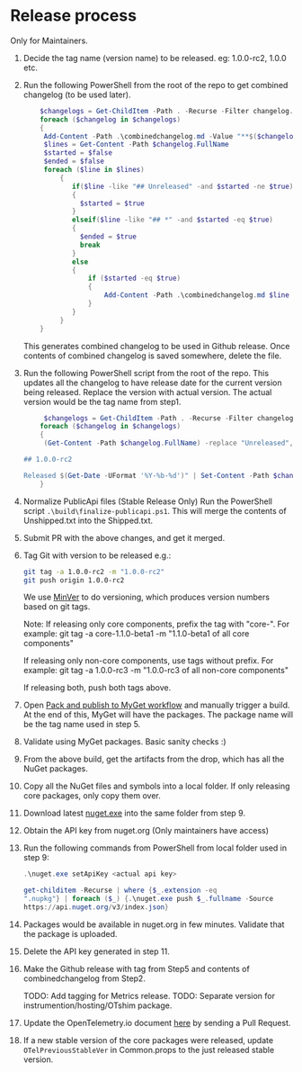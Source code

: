 # Release process

Only for Maintainers.

 1. Decide the tag name (version name) to be released.
    eg: 1.0.0-rc2, 1.0.0 etc.

 2. Run the following PowerShell from the root of the
    repo to get combined changelog (to be used later).

    ```powershell
        $changelogs = Get-ChildItem -Path . -Recurse -Filter changelog.md
        foreach ($changelog in $changelogs)
        {
         Add-Content -Path .\combinedchangelog.md -Value "**$($changelog.Directory.Name)**"
         $lines = Get-Content -Path $changelog.FullName
         $started = $false
         $ended = $false
         foreach ($line in $lines)
             {
                if($line -like "## Unreleased" -and $started -ne $true)
                {
                  $started = $true
                }
                elseif($line -like "## *" -and $started -eq $true)
                {
                  $ended = $true
                  break
                }
                else
                {
                    if ($started -eq $true)
                    {
                        Add-Content -Path .\combinedchangelog.md $line
                    }
                }
             }
        }
    ```

    This generates combined changelog to be used in Github release.
    Once contents of combined changelog is saved somewhere,
    delete the file.

 3. Run the following PowerShell script from the root of the repo.
    This updates all the changelog to have release date for the
    current version being released.
    Replace the version with actual version.
    The actual version would be the tag name from step1.

    ```powershell
         $changelogs = Get-ChildItem -Path . -Recurse -Filter changelog.md
        foreach ($changelog in $changelogs)
        {
         (Get-Content -Path $changelog.FullName) -replace "Unreleased", "Unreleased

    ## 1.0.0-rc2

    Released $(Get-Date -UFormat '%Y-%b-%d')" | Set-Content -Path $changelog.FullName
        }
    ```

 4. Normalize PublicApi files (Stable Release Only)
    Run the PowerShell script `.\build\finalize-publicapi.ps1`.
    This will merge the contents of Unshipped.txt into the Shipped.txt.

 5. Submit PR with the above changes, and get it merged.

 6. Tag Git with version to be released e.g.:

    ```sh
    git tag -a 1.0.0-rc2 -m "1.0.0-rc2"
    git push origin 1.0.0-rc2
    ```

    We use [MinVer](https://github.com/adamralph/minver) to do versioning,
    which produces version numbers based on git tags.

    Note:
    If releasing only core components, prefix the tag
    with "core-". For example:
    git tag -a core-1.1.0-beta1 -m "1.1.0-beta1 of all core components"

    If releasing only non-core components, use tags without
    prefix. For example:
    git tag -a 1.0.0-rc3 -m "1.0.0-rc3 of all non-core components"

    If releasing both, push both tags above.

 7. Open [Pack and publish to MyGet
    workflow](https://github.com/open-telemetry/opentelemetry-dotnet/actions/workflows/publish-packages-1.0.yml)
    and manually trigger a build. At the end of this, MyGet will have the
    packages. The package name will be the tag name used in step 5.

 8. Validate using MyGet packages. Basic sanity checks :)

 9. From the above build, get the artifacts from the drop, which has all the
    NuGet packages.

10. Copy all the NuGet files and symbols into a local folder. If only
    releasing core packages, only copy them over.

11. Download latest [nuget.exe](https://www.nuget.org/downloads) into
    the same folder from step 9.

12. Obtain the API key from nuget.org (Only maintainers have access)

13. Run the following commands from PowerShell from local folder used in step 9:

    ```powershell
    .\nuget.exe setApiKey <actual api key>

    get-childitem -Recurse | where {$_.extension -eq
    ".nupkg"} | foreach ($_) {.\nuget.exe push $_.fullname -Source
    https://api.nuget.org/v3/index.json}
    ```

14. Packages would be available in nuget.org in few minutes.
    Validate that the package is uploaded.

15. Delete the API key generated in step 11.

16. Make the Github release with tag from Step5
    and contents of combinedchangelog from Step2.

    TODO: Add tagging for Metrics release.
    TODO: Separate version for instrumention/hosting/OTshim package.

17. Update the OpenTelemetry.io document
    [here](https://github.com/open-telemetry/opentelemetry.io/tree/main/content/en/docs/net)
    by sending a Pull Request.

18. If a new stable version of the core packages were released,
    update `OTelPreviousStableVer` in Common.props
    to the just released stable version.

